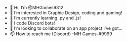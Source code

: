 - 👋 Hi, I’m @MHGames9312
- 👀 I’m interested in Graphic Design, coding and gaming!
- 🌱 I’m currently learning .py and .js!
- 🤖 I code Discord bots!
- 💞️ I’m looking to collaborate on an app project i've got...
- 📫 How to reach me (Discord) -MH Games-#9999

<!---
MHGames9312/MHGames9312 is a ✨ special ✨ repository because its `README.md` (this file) appears on your GitHub profile.
You can click the Preview link to take a look at your changes.
--->
